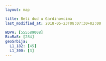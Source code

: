 ```yaml
---
layout: map

title: Beli dud u Gardinovcima
last_modified_at: 2018-05-23T08:07:30+02:00

WDPA: [555589008]
BioRaS: [284]
geoSrbija:
  L1_182: [45]
  L1_300: [3]
---
```

